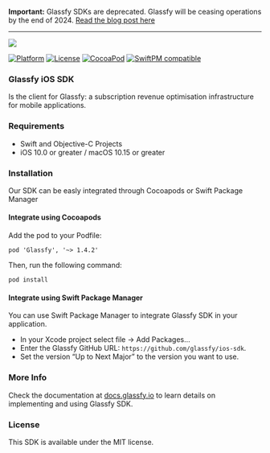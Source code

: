 **Important:** Glassfy SDKs are deprecated. Glassfy will be ceasing operations by the end of 2024. [Read the blog post here](https://glassfy.io/blog/important-update-glassfy-services-ending-december-2024)

-----

<img src="https://media.glassfy.io/banner_purple.png" />

[![Platform](https://img.shields.io/cocoapods/p/Glassfy.svg?style=flat)](https://glassfy.io)
[![License](https://img.shields.io/cocoapods/l/Glassfy.svg?style=flat)](https://glassfy.io)
[![CocoaPod](https://img.shields.io/cocoapods/v/Glassfy.svg?style=flat)](https://cocoapods.org/pods/Glassfy)
[![SwiftPM compatible](https://img.shields.io/badge/SwiftPM-compatible-orange.svg)](https://docs.glassfy.io/get-started/installation)


### Glassfy iOS SDK

Is the client for Glassfy: a subscription revenue optimisation infrastructure for mobile applications.

### Requirements
* Swift and Objective-C Projects
* iOS 10.0 or greater / macOS 10.15 or greater

### Installation
Our SDK can be easly integrated through Cocoapods or Swift Package Manager

#### Integrate using Cocoapods
Add the pod to your Podfile:

```pod 'Glassfy', '~> 1.4.2'```

Then, run the following command:

```pod install```

#### Integrate using Swift Package Manager
You can use Swift Package Manager to integrate Glassfy SDK in your application. 
- In your Xcode project select file -> Add Packages... 
- Enter the Glassfy GitHub URL: `https://github.com/glassfy/ios-sdk`. 
- Set the version “Up to Next Major” to the version you want to use.

### More Info

Check the documentation at [docs.glassfy.io](https://docs.glassfy.io/get-started/quick-start) to learn details on implementing and using Glassfy SDK.

### License

This SDK is available under the MIT license.
